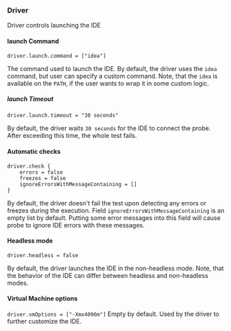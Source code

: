 ### Driver

Driver controls launching the IDE  

#### launch Command
`driver.launch.command = ["idea"]`

The command used to launch the IDE. By default, the driver uses the `idea` command, but user can specify a custom command. Note, that the `idea` is available on the `PATH`, if the user wants to wrap it in some custom logic. 
##### launch Timeout
`driver.launch.timeout = "30 seconds"`

By default, the driver waits `30 seconds` for the IDE to connect the probe. After exceeding this time, the whole test fails.  
#### Automatic checks
```
driver.check {
    errors = false
    freezes = false
    ignoreErrorsWithMessageContaining = []
}
```

By default, the driver doesn't fail the test upon detecting any errors or freezes during the execution.
Field `ignoreErrorsWithMessageContaining` is an empty list by default. Putting some error messages into this field will cause probe to ignore IDE errors with these messages. 

#### Headless mode
`driver.headless = false`

By default, the driver launches the IDE in the non-headless mode. Note, that the behavior of the IDE can differ between headless and non-headless modes.  

#### Virtual Machine options
`driver.vmOptions = ["-Xmx4096m"]`
Empty by default. Used by the driver to further customize the IDE. 